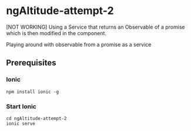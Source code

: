 # ngAltitude-attempt-2

[NOT WORKING] 
Using a Service that returns an Observable of a promise which is then modified in the component.

Playing around with observable from a promise as a service

## Prerequisites

### Ionic

```npm install ionic -g```

### Start Ionic

```
cd ngAltitude-attempt-2
ionic serve
```

